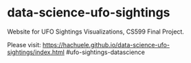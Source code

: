 # data-science-ufo-sightings
Website for UFO Sightings Visualizations, CS599 Final Project.

Please visit: https://hachuele.github.io/data-science-ufo-sightings/index.html
#ufo-sightings-datascience

